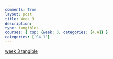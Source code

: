 ```yaml
---
comments: True
layout: post
title: Week 3
description: 
type: tangibles
courses: { csp: {week: 3, categories: [4.A]} }
categories: ['C4.1']
---
```


[week 3 tangible](https://github.com/rayanesouuuu1234/studentrep/issues/4#issue-1887034454)
